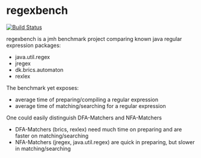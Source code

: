 regexbench
==========
[![Build Status](https://api.travis-ci.org/almondtools/regexbench.svg)](https://travis-ci.org/almondtools/regexbench)

regexbench is a jmh benchmark project comparing known java regular expression packages:
- java.util.regex
- jregex
- dk.brics.automaton
- rexlex

The benchmark yet exposes:
- average time of preparing/compiling a regular expression
- average time of matching/searching for a regular expression

One could easily distinguish DFA-Matchers and NFA-Matchers
- DFA-Matchers (brics, rexlex) need much time on preparing and are faster on matching/searching
- NFA-Matchers (jregex, java.util.regex) are quick in preparing, but slower in matching/searching